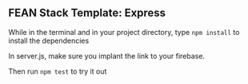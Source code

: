 ## FEAN Stack Template: Express

While in the terminal and in your project directory, type `npm install` to install the dependencies

In server.js, make sure you implant the link to your firebase.

Then run `npm test` to try it out
